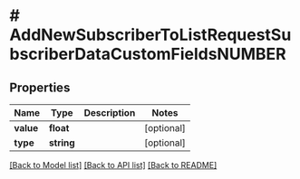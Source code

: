 # # AddNewSubscriberToListRequestSubscriberDataCustomFieldsNUMBER

## Properties

Name | Type | Description | Notes
------------ | ------------- | ------------- | -------------
**value** | **float** |  | [optional]
**type** | **string** |  | [optional]

[[Back to Model list]](../../README.md#models) [[Back to API list]](../../README.md#endpoints) [[Back to README]](../../README.md)

